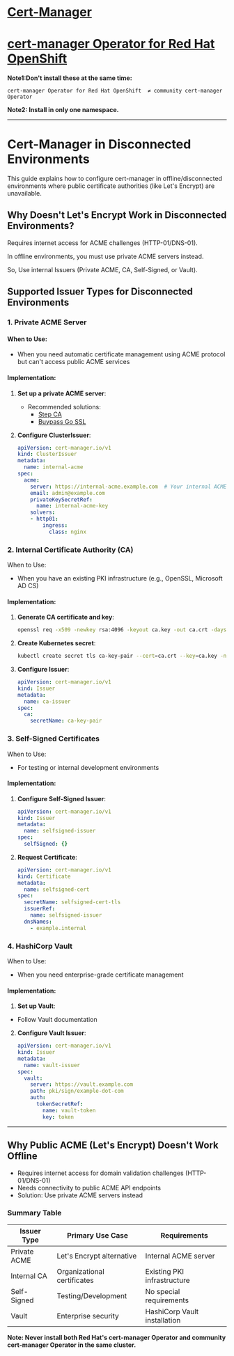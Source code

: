 # [Cert-Manager](cert-manager.io) 
# [cert-manager Operator for Red Hat OpenShift](https://docs.redhat.com/en/documentation/openshift_container_platform/4.18/html/security_and_compliance/cert-manager-operator-for-red-hat-openshift)
**Note1:Don't install these at the same time:**
```
cert-manager Operator for Red Hat OpenShift  ≠ community cert-manager Operator
```

**Note2: Install in only one namespace.**

---

# Cert-Manager in Disconnected Environments

This guide explains how to configure cert-manager in offline/disconnected environments where public certificate authorities (like Let's Encrypt) are unavailable.

## Why Doesn't Let's Encrypt Work in Disconnected Environments?
Requires internet access for ACME challenges (HTTP-01/DNS-01).

In offline environments, you must use private ACME servers instead.

So, Use internal Issuers (Private ACME, CA, Self-Signed, or Vault).

## Supported Issuer Types for Disconnected Environments

### 1. Private ACME Server
#### When to Use:
- When you need automatic certificate management using ACME protocol but can't access public ACME services

#### Implementation:
1. **Set up a private ACME server**:
   - Recommended solutions:
     - [Step CA](https://smallstep.com/docs/step-ca)
     - [Buypass Go SSL](https://www.buypass.com/ssl/products/acme)

2. **Configure ClusterIssuer**:
   ```yaml
   apiVersion: cert-manager.io/v1
   kind: ClusterIssuer
   metadata:
     name: internal-acme
   spec:
     acme:
       server: https://internal-acme.example.com  # Your internal ACME server
       email: admin@example.com
       privateKeySecretRef:
         name: internal-acme-key
       solvers:
       - http01:
           ingress:
             class: nginx
    ```

### 2. Internal Certificate Authority (CA)
When to Use:
* When you have an existing PKI infrastructure (e.g., OpenSSL, Microsoft AD CS)

#### Implementation:
1. **Generate CA certificate and key**:
    ```bash
    openssl req -x509 -newkey rsa:4096 -keyout ca.key -out ca.crt -days 365 -nodes -subj "/CN=My Internal CA"
    ```

2. **Create Kubernetes secret**:
    ```bash
    kubectl create secret tls ca-key-pair --cert=ca.crt --key=ca.key -n cert-manager
    ```

3. **Configure Issuer**:
    ```yaml
    apiVersion: cert-manager.io/v1
    kind: Issuer
    metadata:
      name: ca-issuer
    spec:
      ca:
        secretName: ca-key-pair
    ```

### 3. Self-Signed Certificates
When to Use:
* For testing or internal development environments

#### Implementation:
1. **Configure Self-Signed Issuer**:
    ```yaml
    apiVersion: cert-manager.io/v1
    kind: Issuer
    metadata:
      name: selfsigned-issuer
    spec:
      selfSigned: {}
    ```
2. **Request Certificate**:
    ```yaml
    apiVersion: cert-manager.io/v1
    kind: Certificate
    metadata:
      name: selfsigned-cert
    spec:
      secretName: selfsigned-cert-tls
      issuerRef:
        name: selfsigned-issuer
      dnsNames:
        - example.internal
    ```

### 4. HashiCorp Vault
When to Use:
* When you need enterprise-grade certificate management

#### Implementation:
1. **Set up Vault**:
* Follow Vault documentation

2. **Configure Vault Issuer**:
    ```yaml
    apiVersion: cert-manager.io/v1
    kind: Issuer
    metadata:
      name: vault-issuer
    spec:
      vault:
        server: https://vault.example.com
        path: pki/sign/example-dot-com
        auth:
          tokenSecretRef:
            name: vault-token
            key: token
    ```

---

## Why Public ACME (Let's Encrypt) Doesn't Work Offline
* Requires internet access for domain validation challenges (HTTP-01/DNS-01)
* Needs connectivity to public ACME API endpoints
* Solution: Use private ACME servers instead

### Summary Table
| Issuer Type |	Primary Use Case |	Requirements |
|-------------|------------------|---------------|
|Private ACME |	Let's Encrypt alternative   | Internal ACME server |
|Internal CA  |	Organizational certificates | Existing PKI infrastructure |
|Self-Signed  |	Testing/Development | No special requirements |
|Vault        | Enterprise security | HashiCorp Vault installation |

**Note: Never install both Red Hat's cert-manager Operator and community cert-manager Operator in the same cluster.**
